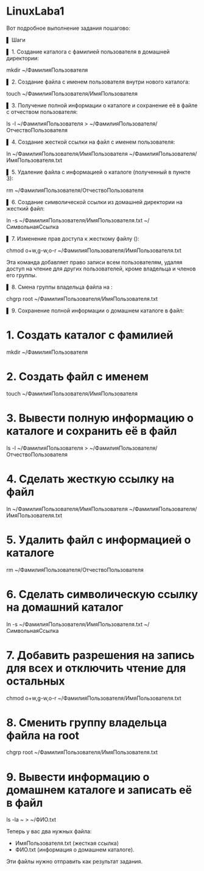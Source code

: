 # LinuxLaba1
Вот подробное выполнение задания пошагово:

▌ Шаги

▌ 1. Создание каталога с фамилией пользователя в домашней директории:

mkdir ~/ФамилияПользователя

▌ 2. Создание файла с именем пользователя внутри нового каталога:

touch ~/ФамилияПользователя/ИмяПользователя

▌ 3. Получение полной информации о каталоге и сохранение её в файле с отчеством пользователя:

ls -l ~/ФамилияПользователя > ~/ФамилияПользователя/ОтчествоПользователя

▌ 4. Создание жесткой ссылки на файл с именем пользователя:

ln ~/ФамилияПользователя/ИмяПользователя ~/ФамилияПользователя/ИмяПользователя.txt

▌ 5. Удаление файла с информацией о каталоге (полученный в пункте 3):

rm ~/ФамилияПользователя/ОтчествоПользователя

▌ 6. Создание символической ссылки из домашней директории на жесткий файл:

ln -s ~/ФамилияПользователя/ИмяПользователя.txt ~/СимвольнаяСсылка

▌ 7. Изменение прав доступа к жесткому файлу ():

chmod o+w,g-w,o-r ~/ФамилияПользователя/ИмяПользователя.txt

Эта команда добавляет право записи всем пользователям, удаляя доступ на чтение для других пользователей, кроме владельца и членов его группы.

▌ 8. Смена группы владельца файла на :

chgrp root ~/ФамилияПользователя/ИмяПользователя.txt

▌ 9. Сохранение полной информации о домашнем каталоге в файл:
# 1. Создать каталог с фамилией
mkdir ~/ФамилияПользователя

# 2. Создать файл с именем
touch ~/ФамилияПользователя/ИмяПользователя

# 3. Вывести полную информацию о каталоге и сохранить её в файл
ls -l ~/ФамилияПользователя > ~/ФамилияПользователя/ОтчествоПользователя

# 4. Сделать жесткую ссылку на файл
ln ~/ФамилияПользователя/ИмяПользователя ~/ФамилияПользователя/ИмяПользователя.txt

# 5. Удалить файл с информацией о каталоге
rm ~/ФамилияПользователя/ОтчествоПользователя

# 6. Сделать символическую ссылку на домашний каталог
ln -s ~/ФамилияПользователя/ИмяПользователя.txt ~/СимвольнаяСсылка

# 7. Добавить разрешения на запись для всех и отключить чтение для остальных
chmod o+w,g-w,o-r ~/ФамилияПользователя/ИмяПользователя.txt

# 8. Сменить группу владельца файла на root
chgrp root ~/ФамилияПользователя/ИмяПользователя.txt

# 9. Вывести информацию о домашнем каталоге и записать её в файл
ls -la ~ > ~/ФИО.txt

Теперь у вас два нужных файла:

- ИмяПользователя.txt (жесткая ссылка)
- ФИО.txt (информация о домашнем каталоге).

Эти файлы нужно отправить как результат задания.